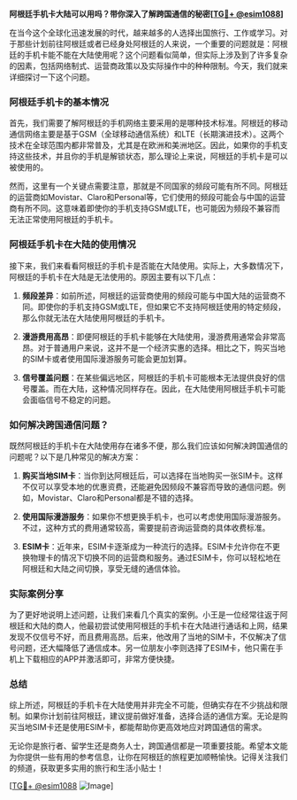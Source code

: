 **阿根廷手机卡大陆可以用吗？带你深入了解跨国通信的秘密[[TG💪+ @esim1088](https://t.me/s/esim1088)]**

在当今这个全球化迅速发展的时代，越来越多的人选择出国旅行、工作或学习。对于那些计划前往阿根廷或者已经身处阿根廷的人来说，一个重要的问题就是：阿根廷的手机卡能不能在大陆使用呢？这个问题看似简单，但实际上涉及到了许多复杂的因素，包括网络制式、运营商政策以及实际操作中的种种限制。今天，我们就来详细探讨一下这个问题。

### 阿根廷手机卡的基本情况

首先，我们需要了解阿根廷的手机网络主要采用的是哪种技术标准。阿根廷的移动通信网络主要是基于GSM（全球移动通信系统）和LTE（长期演进技术）。这两个技术在全球范围内都非常普及，尤其是在欧洲和美洲地区。因此，如果你的手机支持这些技术，并且你的手机是解锁状态，那么理论上来说，阿根廷的手机卡是可以被使用的。

然而，这里有一个关键点需要注意，那就是不同国家的频段可能有所不同。阿根廷的运营商如Movistar、Claro和Personal等，它们使用的频段可能会与中国的运营商有所不同。这意味着即使你的手机支持GSM或LTE，也可能因为频段不兼容而无法正常使用阿根廷的手机卡。

### 阿根廷手机卡在大陆的使用情况

接下来，我们来看看阿根廷的手机卡是否能在大陆使用。实际上，大多数情况下，阿根廷的手机卡在大陆是无法使用的。原因主要有以下几点：

1. **频段差异**：如前所述，阿根廷的运营商使用的频段可能与中国大陆的运营商不同。即使你的手机支持GSM或LTE，但如果它不支持阿根廷使用的特定频段，那么你就无法在大陆使用阿根廷的手机卡。

2. **漫游费用高昂**：即便阿根廷的手机卡能够在大陆使用，漫游费用通常会非常高昂。对于普通用户来说，这并不是一个经济实惠的选择。相比之下，购买当地的SIM卡或者使用国际漫游服务可能会更加划算。

3. **信号覆盖问题**：在某些偏远地区，阿根廷的手机卡可能根本无法提供良好的信号覆盖。而在大陆，这种情况同样存在。因此，在大陆使用阿根廷手机卡可能会面临信号不稳定的问题。

### 如何解决跨国通信问题？

既然阿根廷的手机卡在大陆使用存在诸多不便，那么我们应该如何解决跨国通信的问题呢？以下是几种常见的解决方案：

1. **购买当地SIM卡**：当你到达阿根廷后，可以选择在当地购买一张SIM卡。这样不仅可以享受本地的优惠资费，还能避免因频段不兼容而导致的通信问题。例如，Movistar、Claro和Personal都是不错的选择。

2. **使用国际漫游服务**：如果你不想更换手机卡，也可以考虑使用国际漫游服务。不过，这种方式的费用通常较高，需要提前咨询运营商的具体收费标准。

3. **ESIM卡**：近年来，ESIM卡逐渐成为一种流行的选择。ESIM卡允许你在不更换物理卡的情况下切换不同的运营商和服务。通过ESIM卡，你可以轻松地在阿根廷和大陆之间切换，享受无缝的通信体验。

### 实际案例分享

为了更好地说明上述问题，让我们来看几个真实的案例。小王是一位经常往返于阿根廷和大陆的商人，他最初尝试使用阿根廷的手机卡在大陆进行通话和上网，结果发现不仅信号不好，而且费用高昂。后来，他改用了当地的SIM卡，不仅解决了信号问题，还大幅降低了通信成本。另一位朋友小李则选择了ESIM卡，他只需在手机上下载相应的APP并激活即可，非常方便快捷。

### 总结

综上所述，阿根廷的手机卡在大陆使用并非完全不可能，但确实存在不少挑战和限制。如果你计划前往阿根廷，建议提前做好准备，选择合适的通信方案。无论是购买当地SIM卡还是使用ESIM卡，都能帮助你更高效地应对跨国通信的需求。

无论你是旅行者、留学生还是商务人士，跨国通信都是一项重要技能。希望本文能为你提供一些有用的参考信息，让你在阿根廷的旅程更加顺畅愉快。记得关注我们的频道，获取更多实用的旅行和生活小贴士！

[[TG💪+ @esim1088](https://t.me/s/esim1088) ![Image](https://i.postimg.cc/4NQfJmqS/Snipaste-2025-05-13-00-14-12.png)]